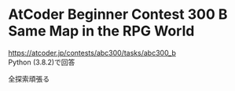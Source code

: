 # AtCoder Beginner Contest 300 B Same Map in the RPG World  
https://atcoder.jp/contests/abc300/tasks/abc300_b  
Python (3.8.2)で回答  

全探索頑張る
